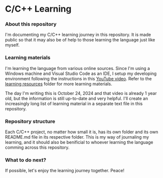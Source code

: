 # C/C++ Learning

### About this repository
I'm documenting my C/C++ learning journey in this repository. It is made public so that it may also be of help to those learning the language just like myself.

### Learning materials
I'm learning the language from various online sources. Since I'm using a Windows machine and Visual Studio Code as an IDE, I setup my developing environment following the instructions in this [YouTube video](https://www.youtube.com/watch?v=DMWD7wfhgNY). Refer to the [learning resources](https://github.com/pkx8326/learning_C_and_C_plus_plus/tree/main/0_learning_resources) folder for more learning materials. 

The day I'm writing this is October 24, 2024 and that video is already 1 year old, but the information is still up-to-date and very helpful. I'll create an increasingly long list of learning material in a separate text file in this repository. 

### Repository structure
Each C/C++ project, no matter how small it is, has its own folder and its own README.md file in its respective folder. This is my way of journaling my learning, and it should also be benificial to whoever learning the language comming across this repository.

### What to do next?
If possible, let's enjoy the learning journey together. Peace!
